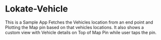 # Lokate-Vehicle
This is a Sample App Fetches the Vehicles location from an end point and Plotting the Map pin based on that vehicles locations. It also shows a custom view with Vehicle details on Top of Map Pin while user taps the pin.

